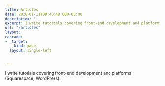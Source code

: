 ```yaml
---
title: Articles
date: 2018-01-11T09:40:48.000-05:00
description: ''
excerpt: I write tutorials covering front-end development and platforms (Squarespace, WordPress).
url: "/articles"
layout: 
cascade:
- _target:
    kind: page
  layout: single-left


---
```

I write tutorials covering front-end development and platforms (Squarespace, WordPress).
